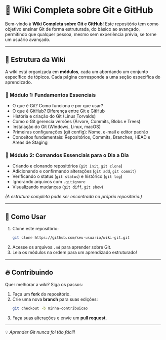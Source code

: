# 📌 Wiki Completa sobre Git e GitHub

Bem-vindo à **Wiki Completa sobre Git e GitHub**! Este repositório tem como objetivo ensinar Git de forma estruturada, do básico ao avançado, permitindo que qualquer pessoa, mesmo sem experiência prévia, se torne um usuário avançado.

---

## 📖 Estrutura da Wiki

A wiki está organizada em **módulos**, cada um abordando um conjunto específico de tópicos. Cada página corresponde a uma seção específica do aprendizado.

### **📌 Módulo 1: Fundamentos Essenciais**
- O que é Git? Como funciona e por que usar?
- O que é GitHub? Diferença entre Git e GitHub
- História e criação do Git (Linus Torvalds)
- Como o Git gerencia versões (Árvore, Commits, Blobs e Trees)
- Instalação do Git (Windows, Linux, macOS)
- Primeiras configurações (git config): Nome, e-mail e editor padrão
- Conceitos fundamentais: Repositórios, Commits, Branches, HEAD e Áreas de Staging

### **📌 Módulo 2: Comandos Essenciais para o Dia a Dia**
- Criando e clonando repositórios (`git init`, `git clone`)
- Adicionando e confirmando alterações (`git add`, `git commit`)
- Verificando o status (`git status`) e histórico (`git log`)
- Ignorando arquivos com `.gitignore`
- Visualizando mudanças (`git diff`, `git show`)

_(A estrutura completa pode ser encontrada no próprio repositório.)_

---

## 🚀 Como Usar
1. Clone este repositório:
   ```sh
   git clone https://github.com/seu-usuario/wiki-git.git
   ```
2. Acesse os arquivos `.md` para aprender sobre Git.
3. Leia os módulos na ordem para um aprendizado estruturado!

---

## 🔥 Contribuindo
Quer melhorar a wiki? Siga os passos:
1. Faça um **fork** do repositório.
2. Crie uma nova **branch** para suas edições:
   ```sh
   git checkout -b minha-contribuicao
   ```
3. Faça suas alterações e envie um **pull request**.

---

💡 _Aprender Git nunca foi tão fácil!_
